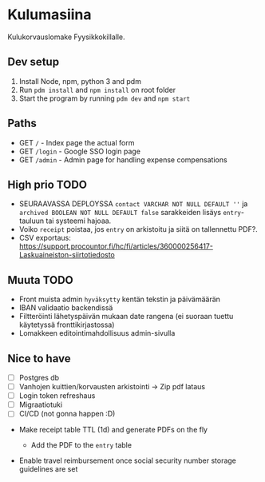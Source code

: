 # Kulumasiina

Kulukorvauslomake Fyysikkokillalle.

## Dev setup
1. Install Node, npm, python 3 and pdm
2. Run `pdm install` and `npm install` on root folder
3. Start the program by running `pdm dev` and `npm start`

## Paths

- GET `/` - Index page the actual form
- GET `/login` - Google SSO login page
- GET `/admin` - Admin page for handling expense compensations


## High prio TODO
- SEURAAVASSA DEPLOYSSA `contact VARCHAR NOT NULL DEFAULT ''` ja `archived BOOLEAN NOT NULL DEFAULT false` sarakkeiden lisäys `entry`-tauluun tai systeemi hajoaa.
- Voiko `receipt` poistaa, jos `entry` on arkistoitu ja siitä on tallennettu PDF?.
- CSV exportaus: https://support.procountor.fi/hc/fi/articles/360000256417-Laskuaineiston-siirtotiedosto

## Muuta TODO
- Front muista admin `hyväksytty` kentän tekstin ja päivämäärän
- IBAN validaatio backendissä
- Filtteröinti lähetyspäivän mukaan date rangena (ei suoraan tuettu käytetyssä fronttikirjastossa)
- Lomakkeen editointimahdollisuus admin-sivulla


## Nice to have
- [ ] Postgres db
- [ ] Vanhojen kuittien/korvausten arkistointi -> Zip pdf lataus
- [ ] Login token refreshaus
- [ ] Migraatiotuki
- [ ] CI/CD (not gonna happen :D)
- Make receipt table TTL (1d) and generate PDFs on the fly
  - Add the PDF to the `entry` table

- Enable travel reimbursement once social security number storage guidelines are set
